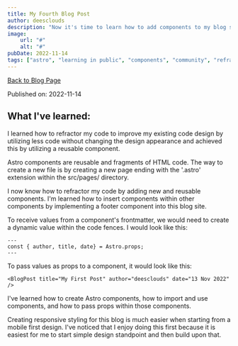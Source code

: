 ```yaml
---
title: My Fourth Blog Post
author: deesclouds
description: "Now it's time to learn how to add components to my blog site"
image: 
    url: "#"
    alt: "#"
pubDate: 2022-11-14
tags: ["astro", "learning in public", "components", "community", "refractor", "responsive", "design", "mobile", "first"]
---
```

<a href="/blog">Back to Blog Page</a>

Published on: 2022-11-14

## What I've learned:

I learned how to refractor my code to improve my existing code design by utilizing less code without changing the design appearance and achieved this by utilizing a reusable component.

Astro components are reusable and fragments of HTML code. The way to create a new file is by creating a new page ending with the '.astro' extension within the src/pages/ directory. 

I now know how to refractor my code by adding new and reusable components. I'm learned how to insert components within other components by implementing a footer component into this blog site. 

To receive values from a component's frontmatter, we would need to create a dynamic value within the code fences. I would look like this:

```
---
const { author, title, date} = Astro.props;
---
```

To pass values as props to a component, it would look like this:

```
<BlogPost title="My First Post" author="deesclouds" date="13 Nov 2022" />

```

I've learned how to create Astro components, how to import and use components, and how to pass props within those components.

Creating responsive styling for this blog is much easier when starting from a mobile first design. I've noticed that I enjoy doing this first because it is easiest for me to start simple design standpoint and then build upon that. 